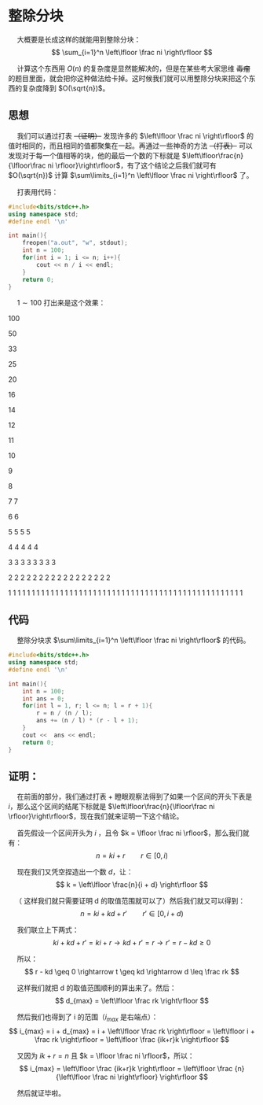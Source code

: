 # 整除分块
&emsp; 大概要是长成这样的就能用到整除分块：
$$ \sum_{i=1}^n \left\lfloor \frac ni \right\rfloor $$

&emsp; 计算这个东西用 $O(n)$ 的复杂度是显然能解决的，但是在某些考大家思维 ~~毒瘤~~ 的题目里面，就会把你这种做法给卡掉。这时候我们就可以用整除分块来把这个东西的复杂度降到 $O(\sqrt{n})$。

## 思想
&emsp; 我们可以通过打表 ~~（证明）~~ 发现许多的 $\left\lfloor \frac ni \right\rfloor$ 的值时相同的，而且相同的值都聚集在一起。再通过一些神奇的方法 ~~（打表）~~ 可以发现对于每一个值相等的块，他的最后一个数的下标就是 $\left\lfloor\frac{n}{\lfloor\frac ni \rfloor}\right\rfloor$，有了这个结论之后我们就可有 $O(\sqrt{n})$ 计算 $\sum\limits_{i=1}^n \left\lfloor \frac ni \right\rfloor$ 了。

&emsp; 打表用代码：
```cpp
#include<bits/stdc++.h>
using namespace std;
#define endl '\n'

int main(){
	freopen("a.out", "w", stdout);
	int n = 100;
	for(int i = 1; i <= n; i++){
		cout << n / i << endl;
	}
	return 0;
}
```

&emsp; $1 \sim 100$ 打出来是这个效果：

100

50

33

25

20

16

14

12

11

10

9

8

7 7

6 6

5 5 5 5

4 4 4 4 4

3 3 3 3 3 3 3 3

2 2 2 2 2 2 2 2 2 2 2 2 2 2 2 2 2

1 1 1 1 1 1 1 1 1 1 1 1 1 1 1 1 1 1 1 1 1 1 1 1 1 1 1 1 1 1 1 1 1 1 1 1 1 1 1 1 1 1 1 1 1 1 1 1 1 1

## 代码
&emsp; 整除分块求 $\sum\limits_{i=1}^n \left\lfloor \frac ni \right\rfloor$ 的代码。
```cpp
#include<bits/stdc++.h>
using namespace std;
#define endl '\n'

int main(){
	int n = 100;
	int ans = 0;
	for(int l = 1, r; l <= n; l = r + 1){
		r = n / (n / l);
		ans += (n / l) * (r - l + 1);
	}
	cout <<  ans << endl;
	return 0;
}
```

## 证明：
&emsp; 在前面的部分，我们通过打表 + 瞪眼观察法得到了如果一个区间的开头下表是 $i$，那么这个区间的结尾下标就是 $\left\lfloor\frac{n}{\lfloor\frac ni \rfloor}\right\rfloor$，现在我们就来证明一下这个结论。

&emsp; 首先假设一个区间开头为 $i$ ，且令 $k = \lfloor \frac ni \rfloor$，那么我们就有：
$$ n = ki + r \qquad r \in [0, i)$$

&emsp; 现在我们又凭空捏造出一个数 $d$，让：
$$ k = \left\lfloor \frac{n}{i + d} \right\rfloor $$

&emsp;（ 这样我们就只需要证明 d 的取值范围就可以了）然后我们就又可以得到：
$$ n = ki + kd + r' \qquad r' \in [0, i + d) $$

&emsp; 我们联立上下两式：
$$ ki + kd + r' = ki + r \rightarrow kd + r' = r \rightarrow r' = r - kd \geq 0 $$

&emsp; 所以：
$$ r - kd \geq 0 \rightarrow t \geq kd \rightarrow d \leq \frac rk $$

&emsp; 这样我们就把 d 的取值范围顺利的算出来了。然后：
$$ d_{max} = \left\lfloor \frac rk \right\rfloor $$

&emsp; 然后我们也得到了 i 的范围（$i_{max}$ 是右端点）：
$$ i_{max} = i + d_{max} = i + \left\lfloor \frac rk \right\rfloor = \left\lfloor i + \frac rk \right\rfloor = \left\lfloor \frac {ik+r}k \right\rfloor $$

&emsp; 又因为 $ik + r = n$ 且 $k = \lfloor \frac ni \rfloor$，所以：
$$ i_{max} = \left\lfloor \frac {ik+r}k \right\rfloor = \left\lfloor \frac {n}{\left\lfloor \frac ni \right\rfloor} \right\rfloor $$

&emsp; 然后就证毕啦。